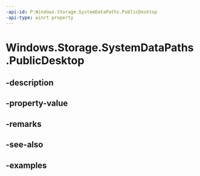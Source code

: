 ```yaml
---
-api-id: P:Windows.Storage.SystemDataPaths.PublicDesktop
-api-type: winrt property
---
```


<!-- Property syntax.
public string PublicDesktop { get; }
-->

# Windows.Storage.SystemDataPaths.PublicDesktop

## -description

## -property-value

## -remarks

## -see-also

## -examples

